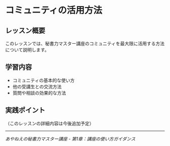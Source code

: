 # コミュニティの活用方法

## レッスン概要
このレッスンでは、秘書力マスター講座のコミュニティを最大限に活用する方法について説明します。

## 学習内容
- コミュニティの基本的な使い方
- 他の受講生との交流方法
- 質問や相談の効果的な方法

## 実践ポイント
（このレッスンの詳細内容は今後追加予定）

---
*あやねえの秘書力マスター講座 - 第1章：講座の使い方ガイダンス*
